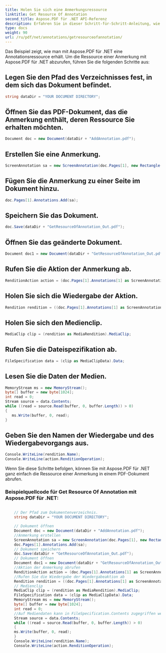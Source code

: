 ```yaml
---
title: Holen Sie sich eine Anmerkungsressource
linktitle: Get Resource Of Annotation
second_title: Aspose.PDF für .NET API-Referenz
description: Erfahren Sie in dieser Schritt-für-Schritt-Anleitung, wie Sie die Ressource einer Anmerkung mit Aspose.PDF für .NET abrufen.
type: docs
weight: 90
url: /ru/pdf/net/annotations/getresourceofannotation/
---
```


Das Beispiel zeigt, wie man mit Aspose.PDF für .NET eine Annotationsressource erhält. Um die Ressource einer Anmerkung mit Aspose.PDF für .NET abzurufen, führen Sie die folgenden Schritte aus:

## Legen Sie den Pfad des Verzeichnisses fest, in dem sich das Dokument befindet.

```csharp
string dataDir = "YOUR DOCUMENT DIRECTORY";
```

## Öffnen Sie das PDF-Dokument, das die Anmerkung enthält, deren Ressource Sie erhalten möchten.

```csharp
Document doc = new Document(dataDir + "AddAnnotation.pdf");
```

## Erstellen Sie eine Anmerkung.

```csharp
ScreenAnnotation sa = new ScreenAnnotation(doc.Pages[1], new Rectangle(100, 400, 300, 600), dataDir + "AddSwfFileAsAnnotation.swf");
```

## Fügen Sie die Anmerkung zu einer Seite im Dokument hinzu.

```csharp
doc.Pages[1].Annotations.Add(sa);
```

## Speichern Sie das Dokument.

```csharp
doc.Save(dataDir + "GetResourceOfAnnotation_Out.pdf");
```

## Öffnen Sie das geänderte Dokument.

```csharp
Document doc1 = new Document(dataDir + "GetResourceOfAnnotation_Out.pdf");
```

## Rufen Sie die Aktion der Anmerkung ab.

```csharp
RenditionAction action = (doc.Pages[1].Annotations[1] as ScreenAnnotation).Action as RenditionAction;
```

## Holen Sie sich die Wiedergabe der Aktion.

```csharp
Rendition rendition = ((doc.Pages[1].Annotations[1] as ScreenAnnotation).Action as RenditionAction).Rendition;
```

## Holen Sie sich den Medienclip.

```csharp
MediaClip clip = (rendition as MediaRendition).MediaClip;
```

## Rufen Sie die Dateispezifikation ab.

```csharp
FileSpecification data = (clip as MediaClipData).Data;
```

## Lesen Sie die Daten der Medien.

```csharp
MemoryStream ms = new MemoryStream();
byte[] buffer = new byte[1024];
int read = 0;
Stream source = data.Contents;
while ((read = source.Read(buffer, 0, buffer.Length)) > 0)
{
   ms.Write(buffer, 0, read);
}
```

## Geben Sie den Namen der Wiedergabe und des Wiedergabevorgangs aus.

```csharp
Console.WriteLine(rendition.Name);
Console.WriteLine(action.RenditionOperation);
```

Wenn Sie diese Schritte befolgen, können Sie mit Aspose.PDF für .NET ganz einfach die Ressource einer Anmerkung in einem PDF-Dokument abrufen.

### Beispielquellcode für Get Resource Of Annotation mit Aspose.PDF für .NET:

```csharp

	// Der Pfad zum Dokumentenverzeichnis.
	string dataDir = "YOUR DOCUMENT DIRECTORY";

	// Dokument öffnen
	Document doc = new Document(dataDir + "AddAnnotation.pdf");
	//Anmerkung erstellen
	ScreenAnnotation sa = new ScreenAnnotation(doc.Pages[1], new Rectangle(100, 400, 300, 600), dataDir + "AddSwfFileAsAnnotation.swf");
	doc.Pages[1].Annotations.Add(sa);
	// Dokument speichern
	doc.Save(dataDir + "GetResourceOfAnnotation_Out.pdf");
	// Dokument öffnen
	Document doc1 = new Document(dataDir + "GetResourceOfAnnotation_Out.pdf");
	//Aktion der Anmerkung abrufen
	RenditionAction action = (doc.Pages[1].Annotations[1] as ScreenAnnotation).Action as RenditionAction;
	//Rufen Sie die Wiedergabe der Wiedergabeaktion ab
	Rendition rendition = ((doc.Pages[1].Annotations[1] as ScreenAnnotation).Action as RenditionAction).Rendition;
	// Medienclip
	MediaClip clip = (rendition as MediaRendition).MediaClip;
	FileSpecification data = (clip as MediaClipData).Data;
	MemoryStream ms = new MemoryStream();
	byte[] buffer = new byte[1024];
	int read = 0;
	//Auf Mediendaten kann in FileSpecification.Contents zugegriffen werden
	Stream source = data.Contents;
	while ((read = source.Read(buffer, 0, buffer.Length)) > 0)
	{
	ms.Write(buffer, 0, read);
	}
	Console.WriteLine(rendition.Name);
	Console.WriteLine(action.RenditionOperation);

```